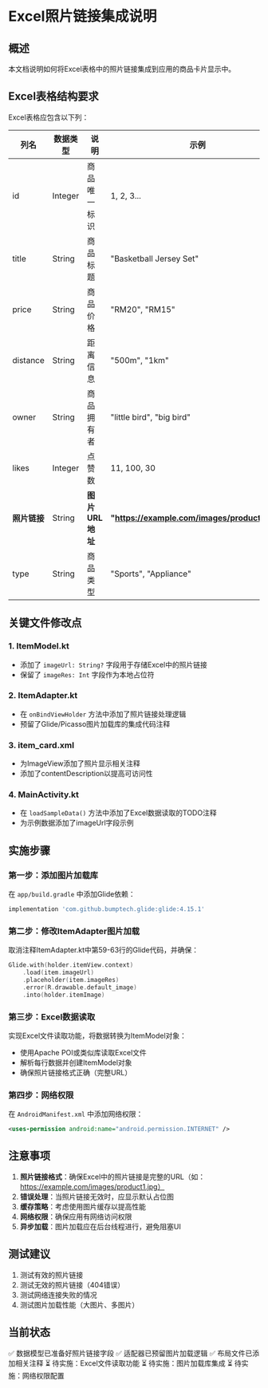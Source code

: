 # Excel照片链接集成说明

## 概述
本文档说明如何将Excel表格中的照片链接集成到应用的商品卡片显示中。

## Excel表格结构要求

Excel表格应包含以下列：

| 列名 | 数据类型 | 说明 | 示例 |
|------|----------|------|------|
| id | Integer | 商品唯一标识 | 1, 2, 3... |
| title | String | 商品标题 | "Basketball Jersey Set" |
| price | String | 商品价格 | "RM20", "RM15" |
| distance | String | 距离信息 | "500m", "1km" |
| owner | String | 商品拥有者 | "little bird", "big bird" |
| likes | Integer | 点赞数 | 11, 100, 30 |
| **照片链接** | String | **图片URL地址** | **"https://example.com/images/product1.jpg"** |
| type | String | 商品类型 | "Sports", "Appliance" |

## 关键文件修改点

### 1. ItemModel.kt
- 添加了 `imageUrl: String?` 字段用于存储Excel中的照片链接
- 保留了 `imageRes: Int` 字段作为本地占位符

### 2. ItemAdapter.kt  
- 在 `onBindViewHolder` 方法中添加了照片链接处理逻辑
- 预留了Glide/Picasso图片加载库的集成代码注释

### 3. item_card.xml
- 为ImageView添加了照片显示相关注释
- 添加了contentDescription以提高可访问性

### 4. MainActivity.kt
- 在 `loadSampleData()` 方法中添加了Excel数据读取的TODO注释
- 为示例数据添加了imageUrl字段示例

## 实施步骤

### 第一步：添加图片加载库
在 `app/build.gradle` 中添加Glide依赖：
```gradle
implementation 'com.github.bumptech.glide:glide:4.15.1'
```

### 第二步：修改ItemAdapter图片加载
取消注释ItemAdapter.kt中第59-63行的Glide代码，并确保：
```kotlin
Glide.with(holder.itemView.context)
    .load(item.imageUrl)
    .placeholder(item.imageRes)
    .error(R.drawable.default_image)
    .into(holder.itemImage)
```

### 第三步：Excel数据读取
实现Excel文件读取功能，将数据转换为ItemModel对象：
- 使用Apache POI或类似库读取Excel文件
- 解析每行数据并创建ItemModel对象
- 确保照片链接格式正确（完整URL）

### 第四步：网络权限
在 `AndroidManifest.xml` 中添加网络权限：
```xml
<uses-permission android:name="android.permission.INTERNET" />
```

## 注意事项

1. **照片链接格式**：确保Excel中的照片链接是完整的URL（如：https://example.com/images/product1.jpg）
2. **错误处理**：当照片链接无效时，应显示默认占位图
3. **缓存策略**：考虑使用图片缓存以提高性能
4. **网络权限**：确保应用有网络访问权限
5. **异步加载**：图片加载应在后台线程进行，避免阻塞UI

## 测试建议

1. 测试有效的照片链接
2. 测试无效的照片链接（404错误）
3. 测试网络连接失败的情况
4. 测试图片加载性能（大图片、多图片）

## 当前状态

✅ 数据模型已准备好照片链接字段
✅ 适配器已预留图片加载逻辑
✅ 布局文件已添加相关注释
⏳ 待实施：Excel文件读取功能
⏳ 待实施：图片加载库集成
⏳ 待实施：网络权限配置



